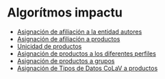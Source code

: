 # Algorítmos impactu
* [Asignación de afiliación a la entidad autores]()
* [Asignación de afiliación a productos]()
* [Unicidad de productos](https://github.com/colav-playground/algoritmos/blob/main/Unicidad%20de%20productos)
* [Asignación de productos a los diferentes perfiles]()
* [Asignación de productos a grupos]()
* [Asignación de Tipos de Datos CoLaV a productos]()
